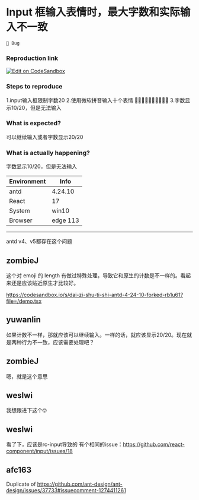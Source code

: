 # Input 框输入表情时，最大字数和实际输入不一致

`🐛 Bug`

### Reproduction link

[![Edit on CodeSandbox](https://codesandbox.io/static/img/play-codesandbox.svg)](https://codesandbox.io/s/dai-zi-shu-ti-shi-antd-4-24-10-forked-gxr0zy)

### Steps to reproduce

1.input输入框限制字数20 2.使用微软拼音输入十个表情 🙂🙂🙂🙂🙂🙂🙂🙂🙂🙂 3.字数显示10/20，但是无法输入

### What is expected?

可以继续输入或者字数显示20/20

### What is actually happening?

字数显示10/20，但是无法输入

| Environment | Info     |
| ----------- | -------- |
| antd        | 4.24.10  |
| React       | 17       |
| System      | win10    |
| Browser     | edge 113 |

---

antd v4、v5都存在这个问题

<!-- generated by ant-design-issue-helper. DO NOT REMOVE -->

## zombieJ

这个对 emoji 的 length 有做过特殊处理，导致它和原生的计数是不一样的。看起来还是应该贴近原生才比较好。

https://codesandbox.io/s/dai-zi-shu-ti-shi-antd-4-24-10-forked-rb1u61?file=/demo.tsx

## yuwanlin

如果计数不一样，那就应该可以继续输入。一样的话，就应该显示20/20。现在就是两种行为不一致，应该需要处理吧？

## zombieJ

嗯，就是这个意思

## weslwi

我想跟进下这个🤓

## weslwi

看了下，应该是rc-input导致的
有个相同的issue：https://github.com/react-component/input/issues/18

## afc163

Duplicate of https://github.com/ant-design/ant-design/issues/37733#issuecomment-1274411261
